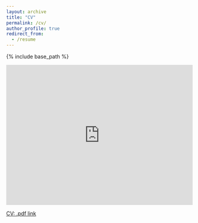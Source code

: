```yaml
---
layout: archive
title: "CV"
permalink: /cv/
author_profile: true
redirect_from:
  - /resume
---
```


{% include base_path %}

<embed src="https://drive.google.com/viewerng/viewer?embedded=true&url=https://camerontracy.github.io/files/CV_16_Feb_24.pdf" width="500" height="375">

<a href="[url](https://camerontracy.github.io/files/CV_16_Feb_24.pdf)">CV: .pdf link</a>
